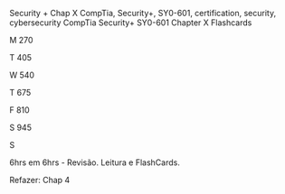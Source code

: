 Security + Chap X
CompTia, Security+, SY0-601, certification, security, cybersecurity
CompTia Security+ SY0-601 Chapter X Flashcards

M 270

T 405

W 540

T  675

F 810

S 945

S

6hrs em 6hrs - Revisão. Leitura e FlashCards.

Refazer: Chap 4